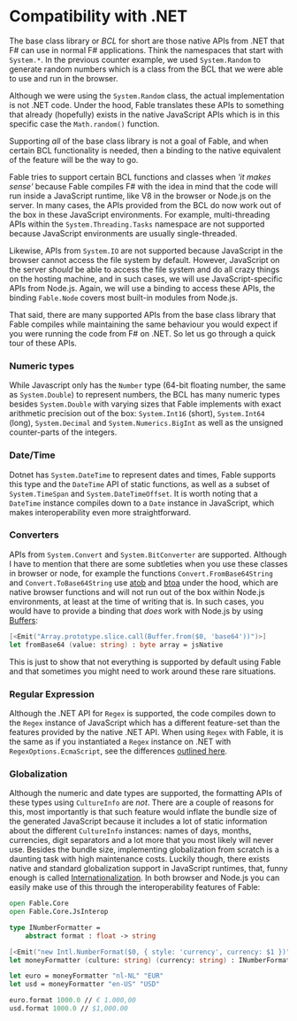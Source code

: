 # Compatibility with .NET

The base class library or *BCL* for short are those native APIs from .NET that F# can use in normal F# applications. Think the namespaces that start with `System.*`. In the previous counter example, we used `System.Random` to generate random numbers which is a class from the BCL that we were able to use and run in the browser.

Although we were using the `System.Random` class, the actual implementation is not .NET code. Under the hood, Fable translates these APIs to something that already (hopefully) exists in the native JavaScript APIs which is in this specific case the `Math.random()` function.

Supporting *all* of the base class library is not a goal of Fable, and when certain BCL functionality is needed, then a binding to the native equivalent of the feature will be the way to go.

Fable tries to support certain BCL functions and classes when *'it makes sense'* because Fable compiles F# with the idea in mind that the code will run inside a JavaScript runtime, like V8 in the browser or Node.js on the server. In many cases, the APIs provided from the BCL do now work out of the box in these JavaScript environments. For example, multi-threading APIs within the `System.Threading.Tasks` namespace are not supported because JavaScript environments are usually single-threaded.

Likewise, APIs from `System.IO` are not supported because JavaScript in the browser cannot access the file system by default. However, JavaScript on the server *should* be able to access the file system and do all crazy things on the hosting machine, and in such cases, we will use JavaScript-specific APIs from Node.js. Again, we will use a binding to access these APIs, the binding `Fable.Node` covers most built-in modules from Node.js.

That said, there are many supported APIs from the base class library that Fable compiles while maintaining the same behaviour you would expect if you were running the code from F# on .NET. So let us go through a quick tour of these APIs.

### Numeric types

While Javascript only has the `Number` type (64-bit floating number, the same as `System.Double`) to represent numbers, the BCL has many numeric types besides `System.Double` with varying sizes that Fable implements with exact arithmetic precision out of the box: `System.Int16` (short), `System.Int64` (long), `System.Decimal` and `System.Numerics.BigInt` as well as the unsigned counter-parts of the integers.

### Date/Time

Dotnet has `System.DateTime` to represent dates and times, Fable supports this type and the `DateTime` API of static functions, as well as a subset of `System.TimeSpan` and `System.DateTimeOffset`. It is worth noting that a `DateTime` instance compiles down to a `Date` instance in JavaScript, which makes interoperability even more straightforward.

### Converters

APIs from `System.Convert` and `System.BitConverter` are supported. Although I have to mention that there are some subtleties when you use these classes in browser or node, for example the functions `Convert.FromBase64String` and `Convert.ToBase64String` use [atob](https://developer.mozilla.org/en-US/docs/Web/API/WindowOrWorkerGlobalScope/atob) and [btoa](https://developer.mozilla.org/en-US/docs/Web/API/WindowOrWorkerGlobalScope/btoa) under the hood, which are native browser functions and will not run out of the box within Node.js environments, at least at the time of writing that is. In such cases, you would have to provide a binding that *does* work with Node.js by using [Buffers](https://nodejs.org/api/buffer.html#buffer_class_method_buffer_from_string_encoding):

```fsharp
[<Emit("Array.prototype.slice.call(Buffer.from($0, 'base64'))")>]
let fromBase64 (value: string) : byte array = jsNative
```

This is just to show that not everything is supported by default using Fable and that sometimes you might need to work around these rare situations.

### Regular Expression

Although the .NET API for `Regex` is supported, the code compiles down to the `Regex` instance of JavaScript which has a different feature-set than the features provided by the native .NET API. When using `Regex` with Fable, it is the same as if you instantiated a `Regex` instance on .NET with `RegexOptions.EcmaScript`, see the differences [outlined here](https://www.regular-expressions.info/dotnet.html).

### Globalization

Although the numeric and date types are supported, the formatting APIs of these types using `CultureInfo` are *not*. There are a couple of reasons for this, most importantly is that such feature would inflate the bundle size of the generated JavaScript because it includes a lot of static information about the different `CultureInfo` instances: names of days, months, currencies, digit separators and a lot more that you most likely will never use. Besides the bundle size, implementing globalization from scratch is a daunting task with high maintenance costs. Luckily though, there exists native and standard globalization support in JavaScript runtimes, that, funny enough is called [Internationalization](https://developer.mozilla.org/en-US/docs/Web/JavaScript/Reference/Global_Objects/Intl). In both browser and Node.js you can easily make use of this through the interoperability features of Fable:

```fsharp
open Fable.Core
open Fable.Core.JsInterop

type INumberFormatter =
    abstract format : float -> string

[<Emit("new Intl.NumberFormat($0, { style: 'currency', currency: $1 })")>]
let moneyFormatter (culture: string) (currency: string) : INumberFormatter = jsNative

let euro = moneyFormatter "nl-NL" "EUR"
let usd = moneyFormatter "en-US" "USD"

euro.format 1000.0 // € 1.000,00
usd.format 1000.0 // $1,000.00
```
